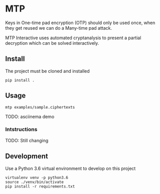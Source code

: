 # MTP

Keys in One-time pad encryption (OTP) should only be used once, when they get reused we can do a Many-time pad attack.

MTP Interactive uses automated cryptanalysis to present a partial decryption which can be solved interactively.

## Install

The project must be cloned and installed

```
pip install .
```

## Usage

```
mtp examples/sample.ciphertexts
```

TODO: asciinema demo

### Intstructions

TODO: Still changing

## Development

Use a Python 3.6 virtual environment to develop on this project

```
virtualenv venv -p python3.6
source ./venv/bin/activate
pip install -r requirements.txt
```
